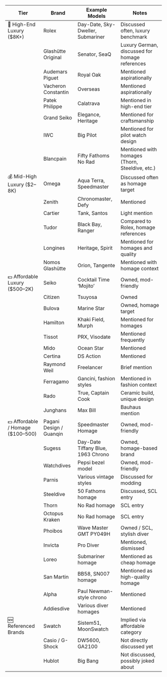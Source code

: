 | Tier                         | Brand              | Example Models                                | Notes                                               |
|-----------------------------|--------------------|------------------------------------------------|-----------------------------------------------------|
| 💎 High-End Luxury ($8K+)   | Rolex              | Day-Date, Sky-Dweller, Submariner             | Discussed often, luxury benchmark                  |
|                             | Glashütte Original | Senator, SeaQ                                 | Luxury German, discussed for homage references     |
|                             | Audemars Piguet    | Royal Oak                                     | Mentioned aspirationally                           |
|                             | Vacheron Constantin| Overseas                                      | Mentioned aspirationally                           |
|                             | Patek Philippe     | Calatrava                                     | Mentioned in high-end tier                         |
|                             | Grand Seiko        | Elegance, Heritage                            | Mentioned for craftsmanship                        |
|                             | IWC                | Big Pilot                                     | Mentioned for pilot watch design                   |
|                             | Blancpain          | Fifty Fathoms No Rad                          | Mentioned with homages (Thorn, Steeldive, etc.)    |
| 💰 Mid-High Luxury ($2–8K)  | Omega              | Aqua Terra, Speedmaster                       | Discussed often as homage target                   |
|                             | Zenith             | Chronomaster, Defy                            | Mentioned                                           |
|                             | Cartier            | Tank, Santos                                  | Light mention                                       |
|                             | Tudor              | Black Bay, Ranger                             | Compared to Rolex, homage references               |
|                             | Longines           | Heritage, Spirit                              | Mentioned for homages and quality                  |
|                             | Nomos Glashütte    | Orion, Tangente                               | Mentioned with homage context                      |
| 💵 Affordable Luxury ($500–2K)| Seiko             | Cocktail Time ‘Mojito’                        | Owned, mod-friendly                                |
|                             | Citizen            | Tsuyosa                                       | Owned                                               |
|                             | Bulova             | Marine Star                                   | Owned, homage target                               |
|                             | Hamilton           | Khaki Field, Murph                            | Mentioned for homages                              |
|                             | Tissot             | PRX, Visodate                                 | Mentioned frequently                               |
|                             | Mido               | Ocean Star                                    | Mentioned                                           |
|                             | Certina            | DS Action                                     | Mentioned                                           |
|                             | Raymond Weil       | Freelancer                                    | Brief mention                                       |
|                             | Ferragamo          | Gancini, fashion styles                       | Mentioned in fashion context                       |
|                             | Rado               | True, Captain Cook                            | Ceramic build, unique design                       |
|                             | Junghans           | Max Bill                                      | Bauhaus mention                                     |
| 💵 Affordable / Homage ($100–500)| Pagani Design / Guanqin | Speedmaster Homage                    | Owned, mod-friendly                                |
|                             | Sugess             | Day-Date Tiffany Blue, 1963 Chrono            | Owned, homage-based brand                          |
|                             | Watchdives         | Pepsi bezel model                             | Owned, mod-friendly                                |
|                             | Parnis             | Various vintage styles                        | Discussed for modding                              |
|                             | Steeldive          | 50 Fathoms homage                             | Discussed, SCL entry                               |
|                             | Thorn              | No Rad homage                                 | SCL entry                                           |
|                             | Octopus Kraken     | No Rad homage                                 | SCL entry                                           |
|                             | Phoibos            | Wave Master GMT PY049H                        | Owned / SCL, stylish diver                         |
|                             | Invicta            | Pro Diver                                     | Mentioned, dismissed                               |
|                             | Loreo              | Submariner homage                             | Mentioned as cheap homage                          |
|                             | San Martin         | BB58, SN007 homage                            | Mentioned as high-quality homage                   |
|                             | Alpha              | Paul Newman-style chrono                      | Mentioned                                           |
|                             | Addiesdive         | Various diver homages                         | Mentioned                                           |
| 🆕 Referenced Brands        | Swatch             | Sistem51, MoonSwatch                          | Implied via affordable category                    |
|                             | Casio / G-Shock    | DW5600, GA2100                                | Not directly discussed yet                         |
|                             | Hublot             | Big Bang                                      | Not discussed, possibly joked about                |
